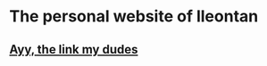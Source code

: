# The personal website of lleontan
## [Ayy, the link my dudes](https://lleontan-115b9.firebaseapp.com)
